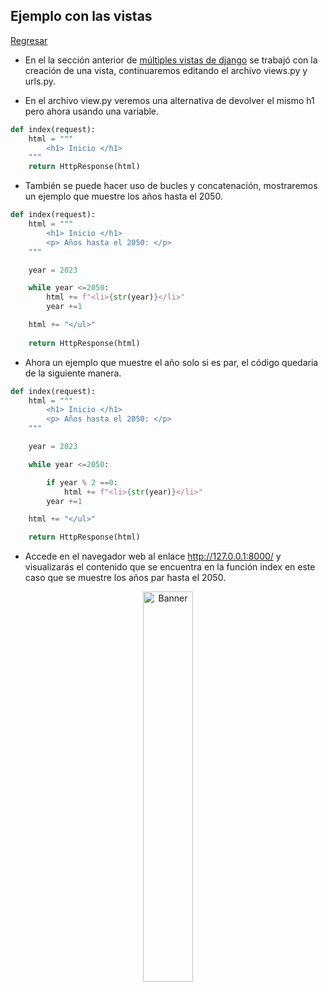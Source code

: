 ## Ejemplo con las vistas

[Regresar](/CodingBootcampsESPOL-RDDW/)

+ En el la sección anterior de [múltiples vistas de django](./multiples-vistas.md) se trabajó con la creación de una vista, continuaremos editando el archivo views.py y urls.py. 

+ En el archivo view.py veremos una alternativa de devolver el mismo h1 pero ahora usando una variable. 

```python
def index(request):
    html = """
        <h1> Inicio </h1>
    """
    return HttpResponse(html)
```

+ También se puede hacer uso de bucles y concatenación, mostraremos un ejemplo que muestre los años hasta el 2050.

```python
def index(request):
    html = """
        <h1> Inicio </h1>
        <p> Años hasta el 2050: </p>
    """

    year = 2023

    while year <=2050:
        html += f"<li>{str(year)}</li>"
        year +=1

    html += "</ul>"
    
    return HttpResponse(html)
```

+ Ahora un ejemplo que muestre el año solo si es par, el código quedaria de la siguiente manera.

```python
def index(request):
    html = """
        <h1> Inicio </h1>
        <p> Años hasta el 2050: </p>
    """

    year = 2023

    while year <=2050:

        if year % 2 ==0:
            html += f"<li>{str(year)}</li>"
        year +=1

    html += "</ul>"

    return HttpResponse(html)
```

+ Accede en el navegador web al enlace  http://127.0.0.1:8000/ y visualizarás el contenido que se encuentra en la función index en este caso que se muestre los años par hasta el 2050. 

<p align="center">
<img src="./imagenes/años-par.png" width="40%" alt="Banner"/>
</p>